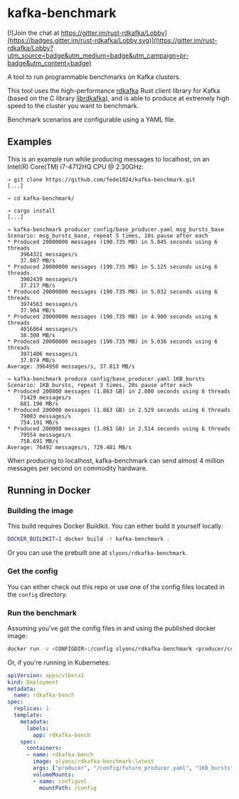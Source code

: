 # kafka-benchmark
[![Join the chat at https://gitter.im/rust-rdkafka/Lobby](https://badges.gitter.im/rust-rdkafka/Lobby.svg)](https://gitter.im/rust-rdkafka/Lobby?utm_source=badge&utm_medium=badge&utm_campaign=pr-badge&utm_content=badge)

A tool to run programmable benchmarks on Kafka clusters.

This tool uses the high-performance
[rdkafka](https://github.com/fede1024/rust-rdkafka/) Rust client library for
Kafka (based on the C library
[librdkafka](https://github.com/edenhill/librdkafka)), and is able to produce
at extremely high speed to the cluster you want to benchmark.

Benchmark scenarios are configurable using a YAML file.

## Examples

This is an example run while producing messages to localhost, on an Intel(R)
Core(TM) i7-4712HQ CPU @ 2.30GHz:

```
→ git clone https://github.com/fede1024/kafka-benchmark.git
[...]

→ cd kafka-benchmark/

→ cargo install
[...]

→ kafka-benchmark producer config/base_producer.yaml msg_bursts_base
Scenario: msg_bursts_base, repeat 5 times, 10s pause after each
* Produced 20000000 messages (190.735 MB) in 5.045 seconds using 6 threads
    3964321 messages/s
    37.807 MB/s
* Produced 20000000 messages (190.735 MB) in 5.125 seconds using 6 threads
    3902439 messages/s
    37.217 MB/s
* Produced 20000000 messages (190.735 MB) in 5.032 seconds using 6 threads
    3974563 messages/s
    37.904 MB/s
* Produced 20000000 messages (190.735 MB) in 4.980 seconds using 6 threads
    4016064 messages/s
    38.300 MB/s
* Produced 20000000 messages (190.735 MB) in 5.036 seconds using 6 threads
    3971406 messages/s
    37.874 MB/s
Average: 3964950 messages/s, 37.813 MB/s

→ kafka-benchmark produce config/base_producer.yaml 1KB_bursts
Scenario: 1KB_bursts, repeat 3 times, 20s pause after each
* Produced 200000 messages (1.863 GB) in 2.800 seconds using 6 threads
    71429 messages/s
    681.196 MB/s
* Produced 200000 messages (1.863 GB) in 2.529 seconds using 6 threads
    79083 messages/s
    754.191 MB/s
* Produced 200000 messages (1.863 GB) in 2.514 seconds using 6 threads
    79554 messages/s
    758.691 MB/s
Average: 76492 messages/s, 729.481 MB/s
```

When producing to localhost, kafka-benchmark can send almost 4 million messages
per second on commodity hardware.

## Running in Docker

### Building the image

This build requires Docker Buildkit. You can either build it yourself locally:

```sh
DOCKER_BUILDKIT=1 docker build -t kafka-benchmark .
```

Or you can use the prebuilt one at ``slyons/rdkafka-benchmark``.

### Get the config

You can either check out this repo or use one of the config files located in the ``config`` directory.

### Run the benchmark

Assuming you've got the config files in <CONFIGDIR> and using the published docker image:
    
```sh
docker run -v <CONFIGDIR>:/config slyons/rdkafka-benchmark <producer/consumer> /config/<config filename> <scenario>
```

Or, if you're running in Kubernetes:

```yaml
apiVersion: apps/v1beta1
kind: Deployment
metadata:
  name: rdkafka-bench
spec:
  replicas: 1
  template:
    metadata:
      labels:
        app: rdkafka-bench
    spec:
      containers:
      - name: rdkafka-bench
        image: slyons/rdkafka-benchmark:latest
        args: ["producer", "/config/future_producer.yaml", "1KB_bursts"]
        volumeMounts:
        - name: configvol
          mountPath: /config
```
